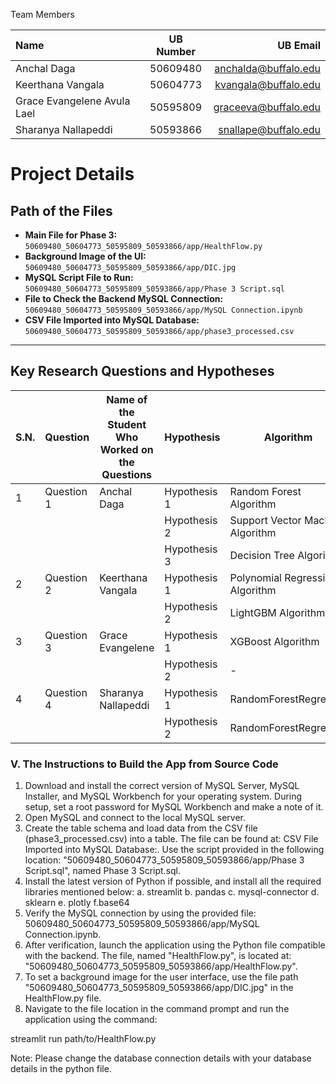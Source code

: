 Team Members

| Name                        | UB Number | UB Email             | 
|:-----                       |:--------: |------:               |
| Anchal Daga                 | 50609480  | anchalda@buffalo.edu |
| Keerthana Vangala           | 50604773  | kvangala@buffalo.edu |
| Grace Evangelene Avula Lael | 50595809  | graceeva@buffalo.edu |
| Sharanya Nallapeddi         | 50593866  | snallape@buffalo.edu |

<!--
Topic of Project: Leveraging health data to predict infant survival and wellbeing from pregnancy to early childhood.

Note: To distinguish between phases 1, 2, and 3, we have renamed the files accordingly. The file titled "Raw_Data_Updated" is our initial dataset which is used across all the phases. 

Phase 1:
Main File: Main_phase1.ipynb
We conducted exploratory data analysis (EDA) separately using the "feature_engineering" CSV and XLS files. These files represent the Excel sheet created after all data cleaning steps were completed.

Phase 2:
The data cleaning process was refined in Phase 2 to enhance accuracy and improve the dataset quality.
The file cleaned_dataset_rounded_off.csv is used as the input for data loading.
Individual .ipynb files labeled with "phase2" have been uploaded.
-->

# Project Details

## Path of the Files
- **Main File for Phase 3:** `50609480_50604773_50595809_50593866/app/HealthFlow.py`
- **Background Image of the UI:** `50609480_50604773_50595809_50593866/app/DIC.jpg`
- **MySQL Script File to Run:** `50609480_50604773_50595809_50593866/app/Phase 3 Script.sql`
- **File to Check the Backend MySQL Connection:** `50609480_50604773_50595809_50593866/app/MySQL Connection.ipynb`
- **CSV File Imported into MySQL Database:** `50609480_50604773_50595809_50593866/app/phase3_processed.csv`

---

## Key Research Questions and Hypotheses

| S.N. | Question    | Name of the Student Who Worked on the Questions | Hypothesis       | Algorithm                  | Visualization    | Experiment Code Location | Analysis Location |
|------|-------------|-----------------------------------------------|------------------|---------------------------|------------------|--------------------------|-------------------|
| 1    | Question 1  | Anchal Daga                                   | Hypothesis 1     | Random Forest Algorithm    | 3D Scatter Plot  | Line 653                 | Line 756          |
|      |             |                                               | Hypothesis 2     | Support Vector Machine Algorithm | 3D Scatter Plot  | Line 766                 | Line 840          |
|      |             |                                               | Hypothesis 3     | Decision Tree Algorithm    | 3D Scatter Plot  | Line 850                 | Line 931          |
| 2    | Question 2  | Keerthana Vangala                             | Hypothesis 1     | Polynomial Regression Algorithm | 3D Contour Plot  | Line 950                 | Line 1032         |
|      |             |                                               | Hypothesis 2     | LightGBM Algorithm         | 3D Line Plot      | Line 1044                | Line 1129         |
| 3    | Question 3  | Grace Evangelene                              | Hypothesis 1     | XGBoost Algorithm          | 3D Bubble Plot   | Line 1151                | Line 1241         |
|      |             |                                               | Hypothesis 2     | -                         | -                | Line 1253                | Line 1338         |
| 4    | Question 4  | Sharanya Nallapeddi                           | Hypothesis 1     | RandomForestRegressor      | 3D Surface Plot  | Line 1359                | Line 1451         |
|      |             |                                               | Hypothesis 2     | RandomForestRegressor      | 3D Line Plot      | Line 1462                | Line 1546         |




### V. The Instructions to Build the App from Source Code

1. Download and install the correct version of MySQL Server, MySQL Installer, and MySQL Workbench for your operating system. During setup, set a root password for MySQL Workbench and make a note of it.
2. Open MySQL and connect to the local MySQL server.
3. Create the table schema and load data from the CSV file (phase3_processed.csv) into a table. The file can be found at: CSV File Imported into MySQL Database:. Use the script provided in the following location: "50609480_50604773_50595809_50593866/app/Phase 3 Script.sql", named Phase 3 Script.sql.
4. Install the latest version of Python if possible, and install all the required libraries mentioned below:
  a. streamlit
  b. pandas
  c. mysql-connector
  d. sklearn
  e. plotly
  f.base64 
5. Verify the MySQL connection by using the provided file: 50609480_50604773_50595809_50593866/app/MySQL Connection.ipynb.
6. After verification, launch the application using the Python file compatible with the backend. The file, named "HealthFlow.py", is located at: "50609480_50604773_50595809_50593866/app/HealthFlow.py".
7. To set a background image for the user interface, use the file path "50609480_50604773_50595809_50593866/app/DIC.jpg" in the HealthFlow.py file.
8. Navigate to the file location in the command prompt and run the application using the command:

streamlit run path/to/HealthFlow.py

Note: 
Please change the database connection details with your database details in the python file.



